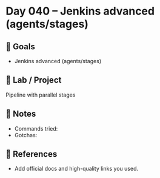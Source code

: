 # Day 040 – Jenkins advanced (agents/stages)

## 🎯 Goals
- Jenkins advanced (agents/stages)

## 🔧 Lab / Project
Pipeline with parallel stages

## 📝 Notes
- Commands tried:
- Gotchas:

## 🔎 References
- Add official docs and high-quality links you used.
